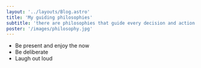 ```yaml
---
layout: '../layouts/Blog.astro'
title: 'My guiding philosophies'
subtitle: 'there are philosophies that guide every decision and action take'
poster: '/images/philosophy.jpg'
---
```


- Be present and enjoy the now
- Be deliberate
- Laugh out loud